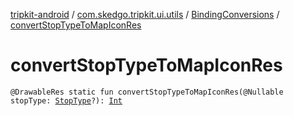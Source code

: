 [tripkit-android](../../index.md) / [com.skedgo.tripkit.ui.utils](../index.md) / [BindingConversions](index.md) / [convertStopTypeToMapIconRes](./convert-stop-type-to-map-icon-res.md)

# convertStopTypeToMapIconRes

`@DrawableRes static fun convertStopTypeToMapIconRes(@Nullable stopType: `[`StopType`](../../com.skedgo.android.common.model/-stop-type/index.md)`?): `[`Int`](https://kotlinlang.org/api/latest/jvm/stdlib/kotlin/-int/index.html)